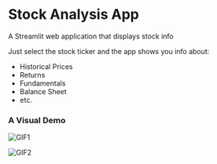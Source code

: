 # Stock Analysis App
A Streamlit web application that displays stock info

Just select the stock ticker and the app shows you info about:
- Historical Prices
- Returns
- Fundamentals
- Balance Sheet
- etc.


### A Visual Demo

![GIF1](https://user-images.githubusercontent.com/61798212/138089871-413a1760-8eff-49da-a3b0-0dc98bb15870.gif)

![GIF2](https://user-images.githubusercontent.com/61798212/138089932-4bf1c9d3-962e-413a-a12c-37c47abfceae.gif)

